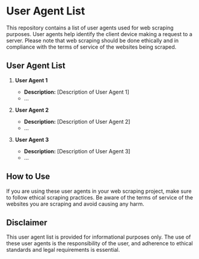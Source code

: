 # User Agent List

This repository contains a list of user agents used for web scraping purposes. User agents help identify the client device making a request to a server. Please note that web scraping should be done ethically and in compliance with the terms of service of the websites being scraped.

## User Agent List

1. **User Agent 1**
   - **Description:** [Description of User Agent 1]
   - ...

2. **User Agent 2**
   - **Description:** [Description of User Agent 2]
   - ...

3. **User Agent 3**
   - **Description:** [Description of User Agent 3]
   - ...

## How to Use

If you are using these user agents in your web scraping project, make sure to follow ethical scraping practices. Be aware of the terms of service of the websites you are scraping and avoid causing any harm.

## Disclaimer

This user agent list is provided for informational purposes only. The use of these user agents is the responsibility of the user, and adherence to ethical standards and legal requirements is essential.

